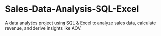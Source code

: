 # Sales-Data-Analysis-SQL-Excel
A data analytics project using SQL &amp; Excel to analyze sales data, calculate revenue, and derive insights like AOV.
